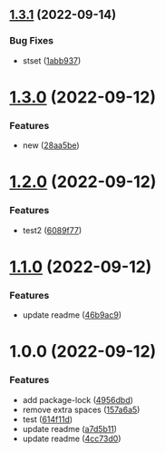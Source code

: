 ## [1.3.1](https://github.com/ehabzaki/release/compare/v1.3.0...v1.3.1) (2022-09-14)


### Bug Fixes

* stset ([1abb937](https://github.com/ehabzaki/release/commit/1abb937c59112f01e639b0a616d6d25d30b48aaa))

# [1.3.0](https://github.com/ehabzaki/release/compare/v1.2.0...v1.3.0) (2022-09-12)


### Features

* new ([28aa5be](https://github.com/ehabzaki/release/commit/28aa5be3f49180940b499769b7bbac8aab8189f5))

# [1.2.0](https://github.com/ehabzaki/release/compare/v1.1.0...v1.2.0) (2022-09-12)


### Features

* test2 ([6089f77](https://github.com/ehabzaki/release/commit/6089f772c4a6bb98da51d2588b4e12b41142304a))

# [1.1.0](https://github.com/ehabzaki/release/compare/v1.0.0...v1.1.0) (2022-09-12)


### Features

* update readme ([46b9ac9](https://github.com/ehabzaki/release/commit/46b9ac95c9b152d40328f063ea4716965efe6c88))

# 1.0.0 (2022-09-12)


### Features

* add package-lock ([4956dbd](https://github.com/ehabzaki/release/commit/4956dbde4255c3a7f412efa0f97622bd63a83fae))
* remove extra spaces ([157a6a5](https://github.com/ehabzaki/release/commit/157a6a55c465f9921df9ab36f3eeb81d6f47be8e))
* test ([614f11d](https://github.com/ehabzaki/release/commit/614f11d560f48b50063a36e4f8bcb3697d0e01e3))
* update readme ([a7d5b11](https://github.com/ehabzaki/release/commit/a7d5b118cb182335ef544b19690b9f1a3c8bd39f))
* update readme ([4cc73d0](https://github.com/ehabzaki/release/commit/4cc73d0439a7bc95c9a91605be023b5e43a131eb))
